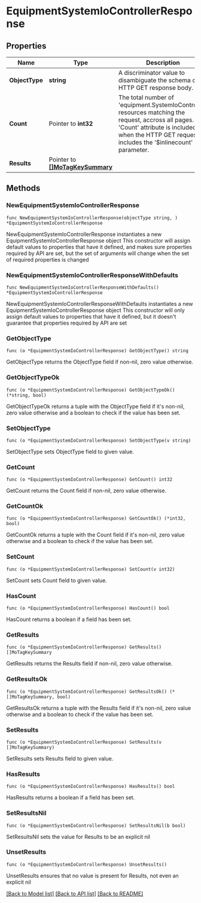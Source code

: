 # EquipmentSystemIoControllerResponse

## Properties

Name | Type | Description | Notes
------------ | ------------- | ------------- | -------------
**ObjectType** | **string** | A discriminator value to disambiguate the schema of a HTTP GET response body. | 
**Count** | Pointer to **int32** | The total number of &#39;equipment.SystemIoController&#39; resources matching the request, accross all pages. The &#39;Count&#39; attribute is included when the HTTP GET request includes the &#39;$inlinecount&#39; parameter. | [optional] 
**Results** | Pointer to [**[]MoTagKeySummary**](mo.TagKeySummary.md) |  | [optional] 

## Methods

### NewEquipmentSystemIoControllerResponse

`func NewEquipmentSystemIoControllerResponse(objectType string, ) *EquipmentSystemIoControllerResponse`

NewEquipmentSystemIoControllerResponse instantiates a new EquipmentSystemIoControllerResponse object
This constructor will assign default values to properties that have it defined,
and makes sure properties required by API are set, but the set of arguments
will change when the set of required properties is changed

### NewEquipmentSystemIoControllerResponseWithDefaults

`func NewEquipmentSystemIoControllerResponseWithDefaults() *EquipmentSystemIoControllerResponse`

NewEquipmentSystemIoControllerResponseWithDefaults instantiates a new EquipmentSystemIoControllerResponse object
This constructor will only assign default values to properties that have it defined,
but it doesn't guarantee that properties required by API are set

### GetObjectType

`func (o *EquipmentSystemIoControllerResponse) GetObjectType() string`

GetObjectType returns the ObjectType field if non-nil, zero value otherwise.

### GetObjectTypeOk

`func (o *EquipmentSystemIoControllerResponse) GetObjectTypeOk() (*string, bool)`

GetObjectTypeOk returns a tuple with the ObjectType field if it's non-nil, zero value otherwise
and a boolean to check if the value has been set.

### SetObjectType

`func (o *EquipmentSystemIoControllerResponse) SetObjectType(v string)`

SetObjectType sets ObjectType field to given value.


### GetCount

`func (o *EquipmentSystemIoControllerResponse) GetCount() int32`

GetCount returns the Count field if non-nil, zero value otherwise.

### GetCountOk

`func (o *EquipmentSystemIoControllerResponse) GetCountOk() (*int32, bool)`

GetCountOk returns a tuple with the Count field if it's non-nil, zero value otherwise
and a boolean to check if the value has been set.

### SetCount

`func (o *EquipmentSystemIoControllerResponse) SetCount(v int32)`

SetCount sets Count field to given value.

### HasCount

`func (o *EquipmentSystemIoControllerResponse) HasCount() bool`

HasCount returns a boolean if a field has been set.

### GetResults

`func (o *EquipmentSystemIoControllerResponse) GetResults() []MoTagKeySummary`

GetResults returns the Results field if non-nil, zero value otherwise.

### GetResultsOk

`func (o *EquipmentSystemIoControllerResponse) GetResultsOk() (*[]MoTagKeySummary, bool)`

GetResultsOk returns a tuple with the Results field if it's non-nil, zero value otherwise
and a boolean to check if the value has been set.

### SetResults

`func (o *EquipmentSystemIoControllerResponse) SetResults(v []MoTagKeySummary)`

SetResults sets Results field to given value.

### HasResults

`func (o *EquipmentSystemIoControllerResponse) HasResults() bool`

HasResults returns a boolean if a field has been set.

### SetResultsNil

`func (o *EquipmentSystemIoControllerResponse) SetResultsNil(b bool)`

 SetResultsNil sets the value for Results to be an explicit nil

### UnsetResults
`func (o *EquipmentSystemIoControllerResponse) UnsetResults()`

UnsetResults ensures that no value is present for Results, not even an explicit nil

[[Back to Model list]](../README.md#documentation-for-models) [[Back to API list]](../README.md#documentation-for-api-endpoints) [[Back to README]](../README.md)



